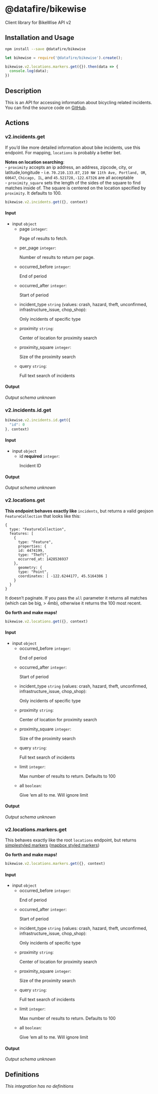 # @datafire/bikewise

Client library for BikeWise API v2

## Installation and Usage
```bash
npm install --save @datafire/bikewise
```
```js
let bikewise = require('@datafire/bikewise').create();

bikewise.v2.locations.markers.get({}).then(data => {
  console.log(data);
})
```

## Description

<p>This is an API for accessing information about bicycling related incidents. You can find the source code on <a href="https://github.com/bikeindex/bikewise">GitHub</a>.</p>


## Actions

### v2.incidents.get

<p>If you’d like more detailed information about bike incidents, use this endpoint. For mapping, <code>locations</code> is probably a better bet.</p>

<p><strong>Notes on location searching</strong>: <br />
- <code>proximity</code> accepts an ip address, an address, zipcode, city, or latitude,longitude - i.e. <code>70.210.133.87</code>, <code>210 NW 11th Ave, Portland, OR</code>, <code>60647</code>, <code>Chicago, IL</code>, and <code>45.521728,-122.67326</code> are all acceptable<br />
- <code>proximity_square</code> sets the length of the sides of the square to find matches inside of. The square is centered on the location specified by <code>proximity</code>. It defaults to 100.</p>



```js
bikewise.v2.incidents.get({}, context)
```

#### Input
* input `object`
  * page `integer`: <p>Page of results to fetch.</p>
  * per_page `integer`: <p>Number of results to return per page.</p>
  * occurred_before `integer`: <p>End of period</p>
  * occurred_after `integer`: <p>Start of period</p>
  * incident_type `string` (values: crash, hazard, theft, unconfirmed, infrastructure_issue, chop_shop): <p>Only incidents of specific type</p>
  * proximity `string`: <p>Center of location for proximity search</p>
  * proximity_square `integer`: <p>Size of the proximity search</p>
  * query `string`: <p>Full text search of incidents</p>

#### Output
*Output schema unknown*

### v2.incidents.id.get



```js
bikewise.v2.incidents.id.get({
  "id": 0
}, context)
```

#### Input
* input `object`
  * id **required** `integer`: <p>Incident ID</p>

#### Output
*Output schema unknown*

### v2.locations.get
<p><strong>This endpoint behaves exactly like</strong> <code>incidents</code>, but returns a valid geojson <code>FeatureCollection</code> that looks like this:</p>

<pre><code>{
  type: "FeatureCollection",
  features: [
    {
      type: "Feature",
      properties: {
      id: 4474199,
      type: "Theft",
      occurred_at: 1428536937
    },
      geometry: {
      type: "Point",
      coordinates: [ -122.6244177, 45.5164386 ]
    }
  }
}
</code></pre>

<p>It doesn’t paginate. If you pass the <code>all</code> parameter it returns all matches (which can be big, &gt; 4mb), otherwise it returns the 100 most recent.</p>

<p><strong>Go forth and make maps!</strong></p>



```js
bikewise.v2.locations.get({}, context)
```

#### Input
* input `object`
  * occurred_before `integer`: <p>End of period</p>
  * occurred_after `integer`: <p>Start of period</p>
  * incident_type `string` (values: crash, hazard, theft, unconfirmed, infrastructure_issue, chop_shop): <p>Only incidents of specific type</p>
  * proximity `string`: <p>Center of location for proximity search</p>
  * proximity_square `integer`: <p>Size of the proximity search</p>
  * query `string`: <p>Full text search of incidents</p>
  * limit `integer`: <p>Max number of results to return. Defaults to 100</p>
  * all `boolean`: <p>Give ‘em all to me. Will ignore limit</p>

#### Output
*Output schema unknown*

### v2.locations.markers.get
<p>This behaves exactly like the root <code>locations</code> endpoint, but returns <a href="https://github.com/mapbox/simplestyle-spec">simplestyled markers</a> (<a href="https://www.mapbox.com/guides/markers/#simple-style">mapbox styled markers</a>)</p>

<p><strong>Go forth and make maps!</strong></p>



```js
bikewise.v2.locations.markers.get({}, context)
```

#### Input
* input `object`
  * occurred_before `integer`: <p>End of period</p>
  * occurred_after `integer`: <p>Start of period</p>
  * incident_type `string` (values: crash, hazard, theft, unconfirmed, infrastructure_issue, chop_shop): <p>Only incidents of specific type</p>
  * proximity `string`: <p>Center of location for proximity search</p>
  * proximity_square `integer`: <p>Size of the proximity search</p>
  * query `string`: <p>Full text search of incidents</p>
  * limit `integer`: <p>Max number of results to return. Defaults to 100</p>
  * all `boolean`: <p>Give ‘em all to me. Will ignore limit</p>

#### Output
*Output schema unknown*



## Definitions

*This integration has no definitions*
